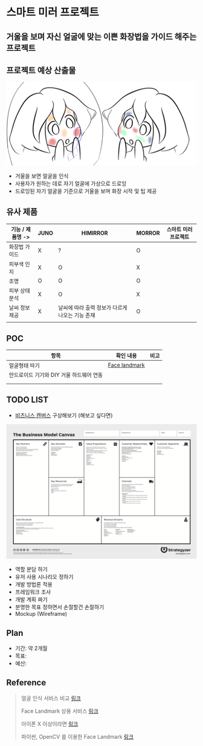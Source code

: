 # 스마트 미러 프로젝트
거울을 보며 자신 얼굴에 맞는 이쁜 화장법을 가이드 해주는 프로젝트
------------

## 프로젝트 예상 산출물

<img src="img/prototype.png">

- 거울을 보면 얼굴을 인식
- 사용자가 원하는 데로 자기 얼굴에 가상으로 드로잉
- 드로잉된 자기 얼굴을 기준으로 거울을 보며 화장 시작 및 팁 제공

## 유사 제품

| 기능 / 제품명 ->  | JUNO  | HIMIRROR  | MORROR  | 스마트 미러 프로젝트  |
|---|---|---|---|---|
| 화장법 가이드  | X  | ?  | O  |   |
| 피부색 인지  | X  | O  | X  |   |
| 조명  | O  | O  | O  |   |
| 피부 상태 분석  | X  | O  | X  |   |
| 날씨 정보 제공  | X  | 날씨에 따라 출력 정보가 다르게 나오는 기능 존재  | O  |   |
|   |   |   |   |   |

## POC

| 항목  | 확인 내용  | 비고  |
|---|---|---|
| 얼굴형태 따기 | [Face landmark](https://docs.opencv.org/3.4/d2/d42/tutorial_face_landmark_detection_in_an_image.html)  |   |
| 안드로이드 기기와 DIY 거울 하드웨어 연동  |   |   |
|   |   |   |
|   |   |   |

## TODO LIST

- [비즈니스 캔버스](http://blog.naver.com/PostView.nhn?blogId=whyble&logNo=220650085873) 구상해보기 (해보고 싶다면)

<img src="img/BMC.png">

- 역할 분담 하기
- 유저 사용 시나리오 정하기
- 개발 방법론 적용
- 프레임워크 조사
- 개발 계획 짜기
- 분명한 목표 정하면서 손절할건 손절하기
- Mockup (Wireframe)

## Plan

- 기간: 약 2개월
- 목표: 
- 예산: 

## Reference

> 얼굴 인식 서비스 비교 [링크](https://www.kairos.com/blog/face-recognition-kairos-vs-microsoft-vs-google-vs-amazon-vs-opencv)
> 
> Face Landmark 상용 서비스 [링크](https://www.faceplusplus.com/landmarks/#demo)
>
> 아이폰 X 이상이라면 [링크](https://blogs.unity3d.com/kr/2017/12/03/create-your-own-animated-emojis-with-unity/)
>
> 파이썬, OpenCV 를 이용한 Face Landmark [링크](https://www.pyimagesearch.com/2017/04/03/facial-landmarks-dlib-opencv-python/)